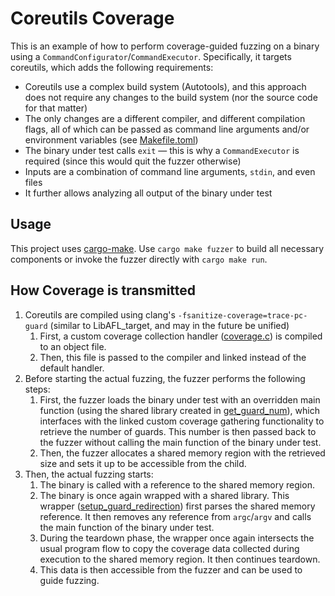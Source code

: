 # Coreutils Coverage

This is an example of how to perform coverage-guided fuzzing on a binary using a `CommandConfigurator`/`CommandExecutor`. Specifically, it targets coreutils, which adds the following requirements:
- Coreutils use a complex build system (Autotools), and this approach does not require any changes to the build system (nor the source code for that matter)
- The only changes are a different compiler, and different compilation flags, all of which can be passed as command line arguments and/or environment variables (see [Makefile.toml](./Makefile.toml))
- The binary under test calls `exit` — this is why a `CommandExecutor` is required (since this would quit the fuzzer otherwise)
- Inputs are a combination of command line arguments, `stdin`, and even files
- It further allows analyzing all output of the binary under test

## Usage

This project uses [cargo-make](https://sagiegurari.github.io/cargo-make/). Use `cargo make fuzzer` to build all necessary components or invoke the fuzzer directly with `cargo make run`.

## How Coverage is transmitted
1. Coreutils are compiled using clang's `-fsanitize-coverage=trace-pc-guard` (similar to LibAFL_target, and may in the future be unified)
   1. First, a custom coverage collection handler ([coverage.c](./coverage.c)) is compiled to an object file.
   2. Then, this file is passed to the compiler and linked instead of the default handler.
2. Before starting the actual fuzzing, the fuzzer performs the following steps:
   1. First, the fuzzer loads the binary under test with an overridden main function (using the shared library created in [get_guard_num](./get_guard_num/)), which interfaces with the linked custom coverage gathering functionality to retrieve the number of guards. This number is then passed back to the fuzzer without calling the main function of the binary under test.
   2. Then, the fuzzer allocates a shared memory region with the retrieved size and sets it up to be accessible from the child.
3. Then, the actual fuzzing starts:
   1. The binary is called with a reference to the shared memory region.
   2. The binary is once again wrapped with a shared library. This wrapper ([setup_guard_redirection](./setup_guard_redirection/)) first parses the shared memory reference. It then removes any reference from `argc`/`argv` and calls the main function of the binary under test.
   3. During the teardown phase, the wrapper once again intersects the usual program flow to copy the coverage data collected during execution to the shared memory region. It then continues teardown.
   4. This data is then accessible from the fuzzer and can be used to guide fuzzing.
